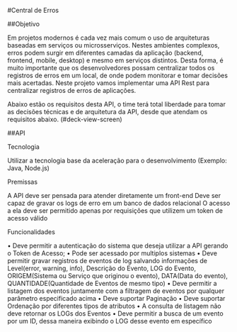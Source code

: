 #Central de Erros

##Objetivo

Em projetos modernos é cada vez mais comum o uso de arquiteturas baseadas em serviços ou microsserviços. Nestes ambientes complexos, erros podem surgir em diferentes camadas da aplicação (backend, frontend, mobile, desktop) e mesmo em serviços distintos. Desta forma, é muito importante que os desenvolvedores possam centralizar todos os registros de erros em um local, de onde podem monitorar e tomar decisões mais acertadas. Neste projeto vamos implementar uma API Rest para centralizar registros de erros de aplicações.

Abaixo estão os requisitos desta API, o time terá total liberdade para tomar as decisões técnicas e de arquitetura da API, desde que atendam os requisitos abaixo. (#deck-view-screen)

##API

Tecnologia

Utilizar a tecnologia base da aceleração para o desenvolvimento (Exemplo: Java, Node.js)

Premissas

A API deve ser pensada para atender diretamente um front-end
Deve ser capaz de gravar os logs de erro em um banco de dados relacional
O acesso a ela deve ser permitido apenas por requisições que utilizem um token de acesso válido

Funcionalidades

•	Deve permitir a autenticação do sistema que deseja utilizar a API gerando o Token de Acesso;
•	Pode ser acessado por multiplos sistemas
•	Deve permitir gravar registros de eventos de log salvando informações de Level(error, warning, info), Descrição do Evento, LOG do Evento, ORIGEM(Sistema ou Serviço que originou o evento), DATA(Data do evento), QUANTIDADE(Quantidade de Eventos de mesmo tipo)
•	Deve permitir a listagem dos eventos juntamente com a filtragem de eventos por qualquer parâmetro especificado acima
•	Deve suportar Paginação
•	Deve suportar Ordenação por diferentes tipos de atributos
•	A consulta de listagem não deve retornar os LOGs dos Eventos
•	Deve permitir a busca de um evento por um ID, dessa maneira exibindo o LOG desse evento em específico
